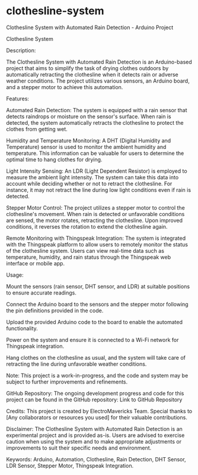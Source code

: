 # clothesline-system

Clothesline System with Automated Rain Detection - Arduino Project

Clothesline System

Description:

The Clothesline System with Automated Rain Detection is an Arduino-based project that aims to simplify the task of drying clothes outdoors by automatically retracting the clothesline when it detects rain or adverse weather conditions. The project utilizes various sensors, an Arduino board, and a stepper motor to achieve this automation.

Features:

Automated Rain Detection: The system is equipped with a rain sensor that detects raindrops or moisture on the sensor's surface. When rain is detected, the system automatically retracts the clothesline to protect the clothes from getting wet.

Humidity and Temperature Monitoring: A DHT (Digital Humidity and Temperature) sensor is used to monitor the ambient humidity and temperature. This information can be valuable for users to determine the optimal time to hang clothes for drying.

Light Intensity Sensing: An LDR (Light Dependent Resistor) is employed to measure the ambient light intensity. The system can take this data into account while deciding whether or not to retract the clothesline. For instance, it may not retract the line during low light conditions even if rain is detected.

Stepper Motor Control: The project utilizes a stepper motor to control the clothesline's movement. When rain is detected or unfavorable conditions are sensed, the motor rotates, retracting the clothesline. Upon improved conditions, it reverses the rotation to extend the clothesline again.

Remote Monitoring with Thingspeak Integration: The system is integrated with the Thingspeak platform to allow users to remotely monitor the status of the clothesline system. Users can view real-time data such as temperature, humidity, and rain status through the Thingspeak web interface or mobile app.

Usage:

Mount the sensors (rain sensor, DHT sensor, and LDR) at suitable positions to ensure accurate readings.

Connect the Arduino board to the sensors and the stepper motor following the pin definitions provided in the code.

Upload the provided Arduino code to the board to enable the automated functionality.

Power on the system and ensure it is connected to a Wi-Fi network for Thingspeak integration.

Hang clothes on the clothesline as usual, and the system will take care of retracting the line during unfavorable weather conditions.

Note: This project is a work-in-progress, and the code and system may be subject to further improvements and refinements.

GitHub Repository:
The ongoing development progress and code for this project can be found in the GitHub repository: Link to GitHub Repository

Credits:
This project is created by ElectroMavericks Team. Special thanks to [Any collaborators or resources you used] for their valuable contributions.

Disclaimer:
The Clothesline System with Automated Rain Detection is an experimental project and is provided as-is. Users are advised to exercise caution when using the system and to make appropriate adjustments or improvements to suit their specific needs and environment.

Keywords:
Arduino, Automation, Clothesline, Rain Detection, DHT Sensor, LDR Sensor, Stepper Motor, Thingspeak Integration.
